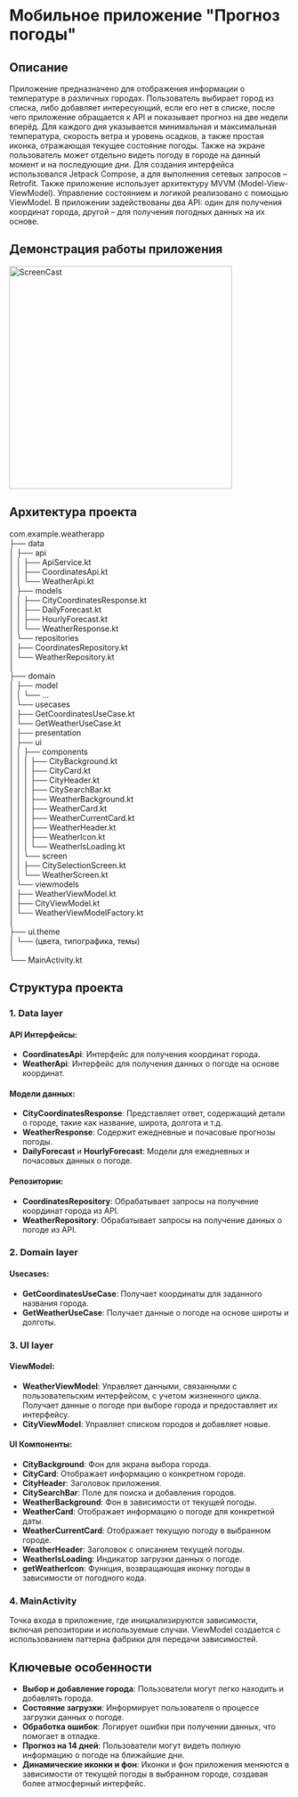 # Мобильное приложение "Прогноз погоды"

## Описание
Приложение предназначено для отображения информации о температуре в различных городах. Пользователь выбирает город из списка, либо добавляет интересующий, если его нет в списке, после чего приложение обращается к API и показывает прогноз на две недели вперёд. Для каждого дня указывается минимальная и максимальная температура, скорость ветра и уровень осадков, а также простая иконка, отражающая текущее состояние погоды. Также на экране пользователь может отдельно видеть погоду в городе на данный момент и на последующие дни. 
Для создания интерфейса использовался Jetpack Compose, а для выполнения сетевых запросов – Retrofit. Также приложение использует архитектуру MVVM (Model-View-ViewModel). Управление состоянием и логикой реализовано с помощью ViewModel. В приложении задействованы два API: один для получения координат города, другой – для получения погодных данных на их основе.

## Демонстрация работы приложения

<img src="app/src/main/res/drawable/app_presentation_final.gif" alt="ScreenCast" width="400"/>

## Архитектура проекта
com.example.weatherapp  
├── data  
│   ├── api  
│   │   ├── ApiService.kt  
│   │   ├── CoordinatesApi.kt  
│   │   └── WeatherApi.kt  
│   ├── models  
│   │   ├── CityCoordinatesResponse.kt  
│   │   ├── DailyForecast.kt  
│   │   ├── HourlyForecast.kt  
│   │   └── WeatherResponse.kt  
│   └── repositories  
│       ├── CoordinatesRepository.kt  
│       └── WeatherRepository.kt  
│  
├── domain  
│   ├── model  
│   │   └── ...  
│   └── usecases  
│       ├── GetCoordinatesUseCase.kt  
│       └── GetWeatherUseCase.kt  
│
├── presentation  
│   ├── ui  
│   │   ├── components  
│   │   │   ├── CityBackground.kt    
│   │   │   ├── CityCard.kt    
│   │   │   ├── CityHeader.kt    
│   │   │   ├── CitySearchBar.kt    
│   │   │   ├── WeatherBackground.kt    
│   │   │   ├── WeatherCard.kt    
│   │   │   ├── WeatherCurrentCard.kt    
│   │   │   ├── WeatherHeader.kt    
│   │   │   ├── WeatherIcon.kt    
│   │   │   └── WeatherIsLoading.kt  
│   │   └── screen    
│   │       ├── CitySelectionScreen.kt    
│   │       └── WeatherScreen.kt    
│   └── viewmodels      
│       ├── WeatherViewModel.kt       
│       ├── CityViewModel.kt  
│       └── WeatherViewModelFactory.kt        
│        
├── ui.theme    
│   └── (цвета, типографика, темы)    
│    
└── MainActivity.kt  

## Структура проекта

### 1. Data layer

#### API Интерфейсы:
- **CoordinatesApi**: Интерфейс для получения координат города.
- **WeatherApi**: Интерфейс для получения данных о погоде на основе координат.

#### Модели данных:
- **CityCoordinatesResponse**: Представляет ответ, содержащий детали о городе, такие как название, широта, долгота и т.д.
- **WeatherResponse**: Содержит ежедневные и почасовые прогнозы погоды.
- **DailyForecast** и **HourlyForecast**: Модели для ежедневных и почасовых данных о погоде.

#### Репозитории:
- **CoordinatesRepository**: Обрабатывает запросы на получение координат города из API.
- **WeatherRepository**: Обрабатывает запросы на получение данных о погоде из API.

### 2. Domain layer

#### Usecases:
- **GetCoordinatesUseCase**: Получает координаты для заданного названия города.
- **GetWeatherUseCase**: Получает данные о погоде на основе широты и долготы.

### 3. UI layer

#### ViewModel:
- **WeatherViewModel**: Управляет данными, связанными с пользовательским интерфейсом, с учетом жизненного цикла. Получает данные о погоде при выборе города и предоставляет их интерфейсу.
- **CityViewModel**: Управляет списком городов и добавляет новые.

#### UI Компоненты:
- **CityBackground**: Фон для экрана выбора города.
- **CityCard**: Отображает информацию о конкретном городе.
- **CityHeader**: Заголовок приложения.
- **CitySearchBar**: Поле для поиска и добавления городов.
- **WeatherBackground**: Фон в зависимости от текущей погоды.
- **WeatherCard**: Отображает информацию о погоде для конкретной даты.
- **WeatherCurrentCard**: Отображает текущую погоду в выбранном городе.
- **WeatherHeader**: Заголовок с описанием текущей погоды.
- **WeatherIsLoading**: Индикатор загрузки данных о погоде.
- **getWeatherIcon**: Функция, возвращающая иконку погоды в зависимости от погодного кода.

### 4. MainActivity
Точка входа в приложение, где инициализируются зависимости, включая репозитории и используемые случаи. ViewModel создается с использованием паттерна фабрики для передачи зависимостей.

## Ключевые особенности
- **Выбор и добавление города**: Пользователи могут легко находить и добавлять города.
- **Состояние загрузки**: Информирует пользователя о процессе загрузки данных о погоде.
- **Обработка ошибок**: Логирует ошибки при получении данных, что помогает в отладке.
- **Прогноз на 14 дней**: Пользователи могут видеть полную информацию о погоде на ближайшие дни.
- **Динамические иконки и фон**: Иконки и фон приложения меняются в зависимости от текущей погоды в выбранном городе, создавая более атмосферный интерфейс.

